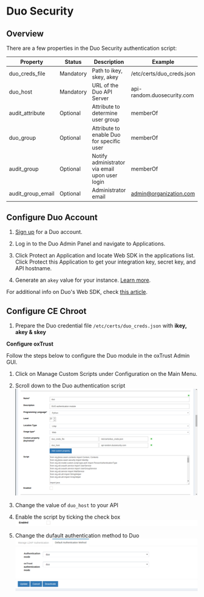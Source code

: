 # Duo Security
## Overview
There are a few properties in the Duo Security authentication script:

|	Property	|Status		|	Description	|	Example		|
|-----------------------|---------------|-----------------------|-----------------------|
|duo_creds_file		|Mandatory     |Path to ikey, skey, akey|/etc/certs/duo_creds.json|
|duo_host		|Mandatory    |URL of the Duo API Server|api-random.duosecurity.com|
|audit_attribute	|Optional|Attribute to determine user group|memberOf		|
|duo_group		|Optional|Attribute to enable Duo for specific user|memberOf	|
|audit_group		|Optional|Notify administrator via email upon user login|memberOf|
|audit_group_email	|Optional|Administrator email		| admin@organization.com|

## Configure Duo Account

1. [Sign up](https://duo.com/) for a Duo account.

2. Log in to the Duo Admin Panel and navigate to Applications.

3. Click Protect an Application and locate Web SDK in the applications list. Click Protect this Application to get your integration key, secret key, and API hostname.

4. Generate an `akey` value for your instance. [Learn more](https://duo.com/docs/duoweb#1.-generate-an-akey).

For additional info on Duo's Web SDK, check [this article](https://duo.com/docs/duoweb). 

## Configure CE Chroot
1. Prepare the Duo credential file `/etc/certs/duo_creds.json` with **ikey, akey & skey**

**Configure oxTrust**

Follow the steps below to configure the Duo module in the oxTrust Admin GUI.

1. Click on Manage Custom Scripts under Configuration on the Main Menu.

2. Scroll down to the Duo authentication script   
![duo-script](../img/admin-guide/multi-factor/duo-script.png)

3. Change the value of `duo_host` to your API    

4. Enable the script by ticking the check box    
![enable](../img/admin-guide/enable.png)

5. Change the dufault authentication method to Duo   
![duo](../img/admin-guide/multi-factor/duo.png)
